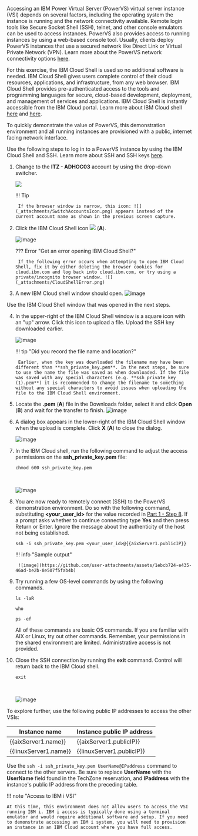 Accessing an IBM Power Virtual Server (PowerVS) virtual server instance (VSI) depends on several factors, including the operating system the instance is running and the network connectivity available. Remote login tools like Secure Socket Shell (SSH), telnet, and other console emulators can be used to access instances. PowerVS also provides access to running instances by using a web-based console tool. Usually, clients deploy PowerVS instances that use a secured network like Direct Link or Virtual Private Network (VPN). Learn more about the PowerVS network connectivity options <a href="https://cloud.ibm.com/docs/power-iaas?topic=power-iaas-on-cloud-architecture#public-private-networks" target="_blank">here</a>.

For this exercise, the IBM Cloud Shell is used so no additional software is needed. IBM Cloud Shell gives users complete control of their cloud resources, applications, and infrastructure, from any web browser. IBM Cloud Shell provides pre-authenticated access to the tools and programming languages for secure, cloud-based development, deployment, and management of services and applications. IBM Cloud Shell is instantly accessible from the IBM Cloud portal. Learn more about IBM Cloud shell <a href="https://cloud.ibm.com/docs/cloud-shell?topic=cloud-shell-getting-started" target="_blank">here</a> and <a href="https://www.ibm.com/products/cloud-shell" target="_blank">here</a>.

To quickly demonstrate the value of PowerVS, this demonstration environment and all running instances are provisioned with a public, internet facing network interface.

Use the following steps to log in to a PowerVS instance by using the IBM Cloud Shell and SSH. Learn more about SSH and SSH keys <a href="https://en.wikipedia.org/wiki/Secure_Shell" target="_blank">here</a>.

1. Change to the **ITZ - ADHOC03** account by using the drop-down switcher.

    ![](_attachments/SwitchAccounts-final.gif)

    !!! Tip

        If the browser window is narrow, this icon: ![](_attachments/SwitchAccountsIcon.png) appears instead of the current account name as shown in the previous screen capture.

2. Click the IBM Cloud Shell icon ![](_attachments/CloudShellIcon.png) (**A**).

    ![image](https://github.com/user-attachments/assets/23ee972f-e405-4acf-a1cb-4fe35adeea3d)

    ??? Error "Get an error opening IBM Cloud Shell?"

        If the following error occurs when attempting to open IBM Cloud Shell, fix it by either deleting the browser cookies for cloud.ibm.com and log back into cloud.ibm.com, or try using a private/incognito browser window. ![](_attachments/CloudShellError.png)

3. A new IBM Cloud shell window should open.
   ![image](https://github.com/user-attachments/assets/a31652a0-b964-42b0-a8f3-f04e6ac10845)

Use the IBM Cloud Shell window that was opened in the next steps.

4. In the upper-right of the IBM Cloud Shell window is a square icon with an "up" arrow. Click this icon to upload a file. Upload the SSH key downloaded earlier.

    ![image](https://github.com/user-attachments/assets/9f3a6d46-a300-43d5-86f8-c847bf592766)

    !!! tip "Did you record the file name and location?"
    
        Earlier, when the key was downloaded the filename may have been different than **ssh_private_key.pem**. In the next steps, be sure to use the name the file was saved as when downloaded. If the file was saved with any special characters (e.g. **ssh_private_key (1).pem**) it is recommended to change the filename to something without any special characters to avoid issues when uploading the file to the IBM Cloud Shell environment.

5. Locate the **.pem** (**A**) file in the Downloads folder, select it and click **Open** (**B**) and wait for the transfer to finish.
   ![image](https://github.com/user-attachments/assets/a087d79e-ceef-499f-988d-51c800a2ae5d)

7. A dialog box appears in the lower-right of the IBM Cloud Shell window when the upload is complete. Click **X** (**A**) to close the dialog.

    ![image](https://github.com/user-attachments/assets/b06601a9-eb95-4732-8dd8-cfd7451c3e3c)

4. In the IBM Cloud shell, run the following command to adjust the access permissions on the **ssh_private_key.pem** file:

    ```
    chmod 600 ssh_private_key.pem
    ```
    <br>
    
    ![image](https://github.com/user-attachments/assets/217bd8ad-c700-42d1-9412-4c25da55c9b4)

5. You are now ready to remotely connect (SSH) to the PowerVS demonstration environment. Do so with the following command, substituting **<your_user_id>** for the value recorded in <a href="https://ibm.github.io/SalesEnablement-PowerVS-L3/Part%201/02%20Reserve/" target="_blank">Part 1 - Step 8</a>. If a prompt asks whether to continue connecting type **Yes** and then press Return or Enter. Ignore the message about the authenticity of the host not being established.

    ```
    ssh -i ssh_private_key.pem <your_user_id>@{{aixServer1.publicIP}}
    ```

    !!! info "Sample output"
   
        ![image](https://github.com/user-attachments/assets/1ebcb724-e435-46ad-be2b-8e507f5fab4b)

7. Try running a few OS-level commands by using the following commands.

    ```
    ls -laR
    ```

    ```
    who
    ```

    ```
    ps -ef
    ```

    All of these commands are basic OS commands. If you are familiar with AIX or Linux, try out other commands. Remember, your permissions in the shared environment are limited. Administrative access is not provided.

8. Close the SSH connection by running the **exit** command. Control will return back to the IBM Cloud shell.

    ```
    exit
    ```
    <br>
    
    ![image](https://github.com/user-attachments/assets/13e31e2b-2f97-4c8d-86ca-1cf7736db102)

To explore further, use the following public IP addresses to access the other VSIs:

| Instance name | Instance public IP address |
| ------------- | -------------------------- |
| {{aixServer1.name}} | {{aixServer1.publicIP}} |
| {{linuxServer1.name}} | {{linuxServer1.publicIP}} |

Use the ```ssh -i ssh_private_key.pem UserName@IPaddress``` command to connect to the other servers. Be sure to replace **UserName** with the **UserName** field found in the TechZone reservation, and **IPaddress** with the instance's public IP address from the preceding table.

!!! note "Access to IBM i VSI"

    At this time, this environment does not allow users to access the VSI running IBM i. IBM i access is typically done using a terminal emulator and would require additional software and setup. If you need to demonstrate accessing an IBM i system, you will need to provision an instance in an IBM Cloud account where you have full access. 
